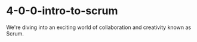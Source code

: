 # 4-0-0-intro-to-scrum
We're diving into an exciting world of collaboration and creativity known as Scrum.
